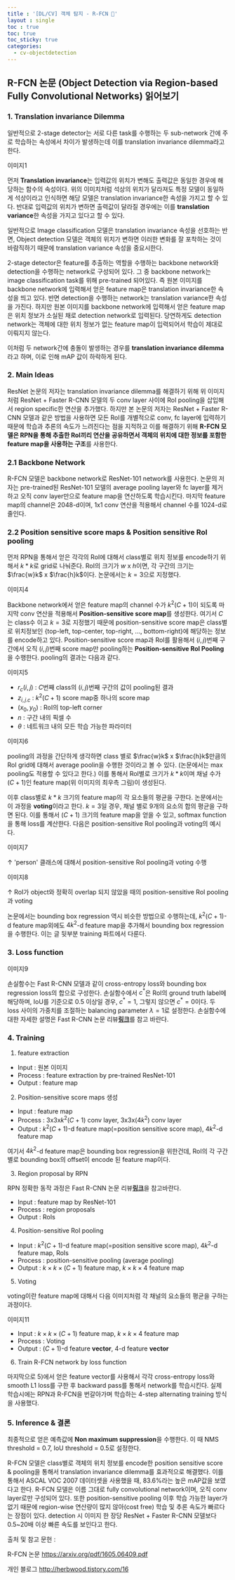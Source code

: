 ```yaml
---
title : '[DL/CV] 객체 탐지 - R-FCN 📌'
layout : single
toc : true
toc: true
toc_sticky: true
categories:
  - cv-objectdetection
---
```


## R-FCN 논문 (Object Detection via Region-based Fully Convolutional Networks) 읽어보기

### 1.  Translation invariance Dilemma

일반적으로 2-stage detector는 서로 다른 task를 수행하는 두 sub-network 간에 주로 학습하는 속성에서 차이가 발생하는데 이를 translation invariance dilemma라고 한다.

이미지1

먼저 **Translation invariance**는 입력값의 위치가 변해도 출력값은 동일한 경우에 해당하는 함수의 속성이다. 위의 이미치처럼 석상의 위치가 달라져도 특정 모델이 동일하게 석상이라고 인식하면 해당 모델은 translation invariance한 속성을 가지고 할 수 있다. 반대로 입력값의 위치가 변하면 출력값이 달라질 경우에는 이를 **translation variance**한 속성을 가지고 있다고 할 수 있다.

일반적으로 Image classification 모델은 translation invariance 속성을 선호하는 반면, Object detection 모델은 객체의 위치가 변하면 이러한 변화를 잘 포착하는 것이 바람직하기 때문에 translation variance 속성을 중요시한다.

2-stage detector은 feature를 추출하는 역할을 수행하는 backbone network와 detection을 수행하는 network로 구성되어 있다. 그 중 backbone network는 image classification task를 위해 pre-trained 되어있다. 즉 원본 이미지를 backbone network에 입력해서 얻은 feature map은 translation invariance한 속성을 띄고 있다. 반면 detection을 수행하는 network는 translation variance한 속성을 가진다. 하지만  원본 이미지를 backbone network에 입력해서 얻은 feature map은 위치 정보가 소실된 채로 detection network로 입력된다. 당연하게도 detection network는 객체에 대한 위치 정보가 없는 feature map이 입력되어서 학습이 제대로 이뤄지지 않는다.

이처럼 두 network간에 충돌이 발생하는 경우를 **translation invariance dilemma**라고 하며, 이로 인해 mAP 값이 하락하게 된다.

### 2. Main Ideas

ResNet 논문의 저자는 translation invariance dilemma를 해결하기 위해 위 이미지처럼 ResNet + Faster R-CNN 모델의 두 conv layer 사이에 RoI pooling을 삽입해서 region specific한 연산을 추가했다.  하지만 본 논문의 저자는 ResNet + Faster R-CNN 모델과 같은 방법을 사용하면 모든 RoI를 개별적으로 conv, fc layer에 입력하기 때문에 학습과 추론의 속도가 느려진다는 점을 지적하고 이를 해결하기 위해 **R-FCN 모델은 RPN을 통해 추출한 RoI끼리 연산을 공유하면서 객체의 위치에 대한 정보를 포함한 feature map을 사용하는 구조**를 사용한다.




### 2.1 Backbone Network

R-FCN 모델은 backbone network로 ResNet-101 network를 사용한다. 논문의 저자는 pre-trained된 ResNet-101 모델의 average pooling layer와 fc layer를 제거하고 오직 conv layer만으로 feature map을 연산하도록 학습시킨다. 마지막 feature map의 channel은 2048-d이며, 1x1 conv 연산을 적용해서 channel 수를 1024-d로 줄인다.

### 2.2 Position sensitive score maps & Position sensitive RoI pooling

먼저 RPN을 통해서 얻은 각각의 RoI에 대해서 class별로 위치 정보를 encode하기 위해서 $k * k$로 grid로 나눠준다. RoI의 크기가 $w$ x $h$이면, 각 구간의 크기는 $\frac{w}k$ x $\frac{h}k$이다. 논문에서는 $k=3$으로 지정했다.

이미지4

Backbone network에서 얻은 feature map의 channel 수가 $k^2(C+1)$이  되도록 마지막 conv 연산을 적용해서 **Position-sensitive score map**를 생성한다. 여기서 $C$는 class수 이고 $k=3$로 지정했기 때문에 position-sensitive score map은 class별로 위치정보인 {top-left, top-center, top-right, ..., bottom-right}에 해당하는 정보를 encode하고 있다. Position-sensitive score map과 RoI를 활용해서 $(i,j)$번째 구간에서 오직  $(i,j)$번째 score map만 pooling하는 **Position-sensitive RoI Pooling**을 수행한다. pooling의 결과는 다음과 같다.

이미지5

* $r_c(i,j)$ : $C$번째 class의 $(i,j)$번째 구간의 값이 pooling된 결과
* $z_{i,j.c}$ : $k^2(C+1)$ score map중 하나의 score map
* $(x_0,y_0)$ : RoI의 top-left corner
* $n$ : 구간 내의 픽셀 수
* $θ$ : 네트워크 내의 모든 학습 가능한 파라미터

이미지6

pooling의 과정을 간단하게 생각하면 class 별로 $\frac{w}k$ x $\frac{h}k$만큼의 RoI grid에 대해서 average poolin을 수행한 것이라고 볼 수 있다. (논문에서는 max pooling도 적용할 수 있다고 한다.) 이를 통해서 RoI별로 크기가 $k*k$이며 채널 수가 $(C+1)$인 feature map(위 이미지의 최우측 그림)이 생성된다. 

이후 class별로 $k*k$ 크기의 feature map의 각 요소들의 평균을 구한다. 논문에서는 이 과정을 **voting**이라고 한다. $k=3$일 경우, 채널 별로 9개의 요소의 합의 평균을 구하면 된다. 이를 통해서 $(C+1)$ 크기의 feature map을 얻을 수 있고, softmax function을 통해 loss를 계산한다. 다음은 position-sensitive RoI pooling과 voting의 예시다.

이미지7

↑ 'person' 클래스에 대해서 position-sensitive RoI pooling과 voting 수행

이미지8

↑ RoI가 object와 정확히 overlap 되지 않았을 때의  position-sensitive RoI pooling과 voting

논문에서는 bounding box regression 역시 비슷한 방법으로 수행하는데, $k^2(C+1)$-d feature map외에도 $4k^2$-d feature map을 추가해서 bounding box regression을 수행한다. 이는 글 뒷부분 training 파트에서 다룬다.



### 3. Loss function

이미지9

손실함수는 Fast R-CNN 모델과 같이 cross-entropy loss와 bounding box regression loss의 합으로 구성한다. 손실함수에서 $c^*$은 RoI의 ground truth label에 해당하며, IoU를 기준으로 0.5 이상일 경우, $c^*=1$, 그렇지 않으면 $c^*=0$이다. 두 loss 사이의 가중치를 조절하는 balancing parameter $λ=1$로 설정한다. 손실함수에 대한 자세한 설명은 Fast R-CNN 논문 리뷰[**링크**](https://hamin-chang.github.io/cv-objectdetection/frcnn/#2-multi-task-loss)를 참고 바란다. 

### 4. Training

1) feature extraction

* Input : 원본 이미지
* Process : feature extraction by pre-trained ResNet-101
* Output : feature map

2) Position-sensitive score maps 생성

* Input : feature map
* Process : 3x3x$k^2(C+1)$ conv layer, 3x3x$(4k^2)$ conv layer
* Output : $k^2(C+1)$-d feature map(=position sensitive score map), $4k^2$-d feature map

여기서 $4k^2$-d feature map은 bounding box regression을 위한건데, RoI의 각 구간별로 bounding box의 offset이 encode 된 feature map이다.

3) Region proposal by RPN

RPN 정확한 동작 과정은 Fast R-CNN 논문 리뷰[**링크**](https://hamin-chang.github.io/cv-objectdetection/frcnn/)을 참고바란다.

* Input : feature map by ResNet-101
* Process : region proposals
* Output : RoIs

4) Position-sensitive RoI pooling

* Input : $k^2(C+1)$-d feature map(=position sensitive score map), $4k^2$-d feature map, RoIs
* Process : position-sensitive pooling (average pooling)
* Output : $k ×k ×(C+1)$ feature map, $k×k×4$ feature map

5) Voting

voting이란 feature map에 대해서 다음 이미지처럼 각 채널의 요소들의 평균을 구하는 과정이다.

이미지11

* Input : $k ×k ×(C+1)$ feature map, $k×k×4$ feature map
* Process : Voting
* Output : $(C+1)$-d feature **vector**, 4-d feature **vector**

6) Train R-FCN network by loss function

마지막으로 5)에서 얻은 feature vector를 사용해서 각각 cross-entropy loss와 smooth L1 loss를 구한 후 backward pass를 통해서 network를 학습시킨다. 실제 학습시에는 RPN과 R-FCN을 번갈아가며 학습하는 4-step alternating training 방식을 사용했다.

### 5. Inference & 결론

최종적으로 얻은 예측값에 **Non maximum suppression**을 수행한다. 이 때 NMS threshold = 0.7, IoU threshold = 0.5로 설정한다.

R-FCN 모델은 class별로 객체의 위치 정보를 encode한 position sensitive score & pooling을 통해서 translation invariance dilemma를 효과적으로 해결했다. 이를 통해서 ASCAL VOC 2007 데이터셋을 사용했을 때, 83.6%라는 높은 mAP값을 보였다고 한다. R-FCN 모델은 이름 그대로 fully convolutional network이며, 오직 conv layer로만 구성되어 있다. 또한 position-sensitive pooling 이후 학습 가능한 layer가 없기 때문에 region-wise 연산량이 많지 않아(cost free) 학습 및 추론 속도가 빠르다는 장점이 있다. detection 시 이미지 한 장당 ResNet + Faster R-CNN 모델보다 0.5~20배 이상 빠른 속도를 보인다고 한다.

출처 및 참고 문헌 :

R-FCN 논문 https://arxiv.org/pdf/1605.06409.pdf

개인 블로그 http://herbwood.tistory.com/16
